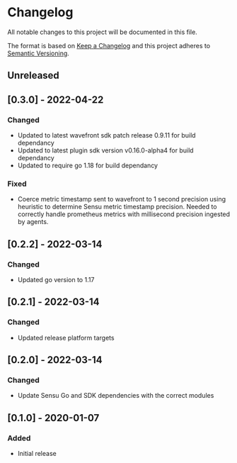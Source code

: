 # Changelog
All notable changes to this project will be documented in this file.

The format is based on [Keep a Changelog](http://keepachangelog.com/en/1.0.0/)
and this project adheres to [Semantic
Versioning](http://semver.org/spec/v2.0.0.html).

## Unreleased

## [0.3.0] - 2022-04-22

### Changed
- Updated to latest wavefront sdk patch release 0.9.11 for build dependancy
- Updated to latest plugin sdk version v0.16.0-alpha4  for build dependancy
- Updated to require go 1.18 for build dependancy

### Fixed
- Coerce metric timestamp sent to wavefront to 1 second precision using heuristic to determine Sensu metric timestamp precision. Needed to correctly handle prometheus metrics with millisecond precision ingested by agents.

## [0.2.2] - 2022-03-14

### Changed
- Updated go version to 1.17

## [0.2.1] - 2022-03-14

### Changed
- Updated release platform targets

## [0.2.0] - 2022-03-14

### Changed
- Update Sensu Go and SDK dependencies with the correct modules

## [0.1.0] - 2020-01-07

### Added
- Initial release
